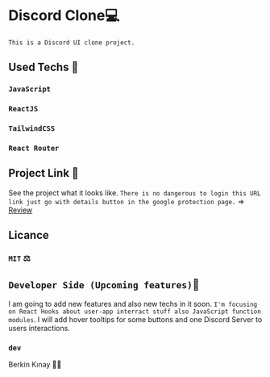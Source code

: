 # Discord Clone💻
`This is a Discord UI clone project.`

## Used Techs 🥰

### `JavaScript`
### `ReactJS`
### `TailwindCSS`
### `React Router`

## Project Link 🔭

See the project what it looks like.
`There is no dangerous to login this URL link just go with details button in the google protection page.` => [Review](https://discord-clone-47aw5yejj-developedbyven.vercel.app/)


## Licance
### `MIT` ⚖️

## `Developer Side (Upcoming features)`💫
I am going to add new features and also new techs in it soon.
`I'm focusing on React Hooks about user-app interract stuff also JavaScript function modules`. I will add hover tooltips for some buttons and one Discord Server to users interactions.

### `dev`
Berkin Kınay 👨‍💻
